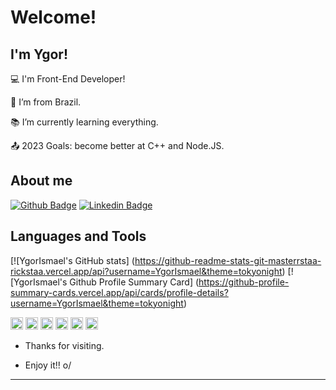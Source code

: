 # Welcome!

 

## I'm Ygor!

 

:computer: I'm Front-End Developer!

:house_with_garden: I’m from Brazil.

:books: I’m currently learning everything.

:outbox_tray: 2023 Goals: become better at C++ and Node.JS.

 

## About me
[![Github Badge](https://img.shields.io/badge/-Github-000?style=flat-square&logo=Github&logoColor=white&link=https://github.com/YgorIsmael)](https://github.com/YgorIsmael)
[![Linkedin Badge](https://img.shields.io/badge/-LinkedIn-blue?style=flat-square&logo=Linkedin&logoColor=white&link=https://www.linkedin.com/in/ygor-ismael/)](https://www.linkedin.com/in/ygor-ismael/)

## Languages and Tools
[![YgorIsmael's GitHub stats] (https://github-readme-stats-git-masterrstaa-rickstaa.vercel.app/api?username=YgorIsmael&theme=tokyonight)
[![YgorIsmael's Github Profile Summary Card] (https://github-profile-summary-cards.vercel.app/api/cards/profile-details?username=YgorIsmael&theme=tokyonight)

<code><img height="20" src="https://img.shields.io/badge/C-00599C?style=for-the-badge&logo=c&logoColor=white"></code>
<code><img height="20" src="https://img.shields.io/badge/C%2B%2B-00599C?style=for-the-badge&logo=c%2B%2B&logoColor=white"></code>
<code><img height="20" src="https://img.shields.io/badge/HTML5-E34F26?style=for-the-badge&logo=html5&logoColor=white"></code>
<code><img height="20" src="https://img.shields.io/badge/CSS3-1572B6?style=for-the-badge&logo=css3&logoColor=white"></code>
<code><img height="20" src="https://img.shields.io/badge/JavaScript-323330?style=for-the-badge&logo=javascript&logoColor=F7DF1E"></code>
<code><img height="20" src="https://img.shields.io/badge/Node.js-339933?style=for-the-badge&logo=nodedotjs&logoColor=white"></code>

- Thanks for visiting.

- Enjoy it!! o/

----------------------------------------------------------------------------------
